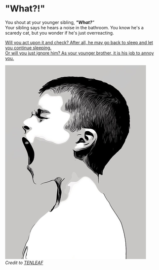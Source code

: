 # "What?!"
You shout at your younger sibling, _**"What?**"_  
Your sibling says he hears a noise in the bathroom. You know he's a scaredy cat, but you wonder if he's just overreacting.

[Will you act upon it and check? After all, he may go back to sleep and let you continue sleeping.](bathroom.md)  
[Or will you just ignore him? As your younger brother, it is his job to annoy you.](shh.md)

![Shouting "What"](images/what.jpg)  
_Credit to [TENLEAF](https://pixabay.com/en/users/TENLEAF-6286534/)_